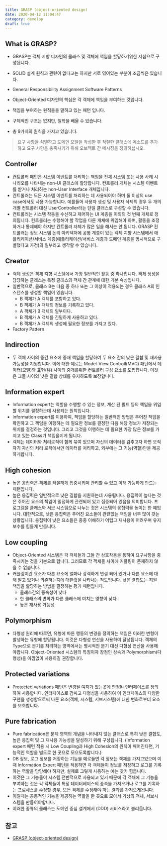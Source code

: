 ```yaml
---
title: GRASP (object-oriented design)
date: 2020-04-12 11:04:47
category: develop
draft: true
---
```


## What is GRASP?

- GRASP는 객체 지향 디자인의 클래스 및 객체에 책임을 할당하기위한 지침으로 구성됩니다.
- SOLID 설계 원칙과 관련이 없다고는 하지만 서로 엮여있는 부분이 조금씩은 있습니다.

- General Responsibility Assignment Software Patterns
- Object-Oriented 디자인의 핵심은 각 객체에 책임을 부여하는 것입니다.
- 책임을 부여하는 원칙들을 말하고 있는 패턴 입니다.
- 구체적인 구조는 없지만, 철학을 배울 수 있습니다.
- 총 9가지의 원칙을 가지고 있습니다.

> 요구 사항을 식별하고 도메인 모델을 작성한 후 적절한 클래스에 메소드를 추가하고 요구 사항을 충족시키기 위해 오브젝트 간 메시징을 정의하십시오.

## Controller

- 컨트롤러 패턴은 시스템 이벤트를 처리하는 책임을 전체 시스템 또는 사용 사례 시나리오를 나타내는 non-UI 클래스에 할당합니다. 컨트롤러 개체는 시스템 이벤트를 받거나 처리하는 non-User Interface 개체입니다.
- 컨트롤러는 모든 시스템 이벤트를 처리하는 데 사용되어야 하며 둘 이상의 use case에서도 사용 가능합니다. 예를들어 사용자 생성 및 사용자 삭제의 경우 두 개의 개별 컨트롤러 대신 UserController라는 단일 클래스로 구성할 수 있습니다.
- 컨트롤러는 시스템 작동을 수신하고 제어하는 UI 계층을 이외의 첫 번째 개체로 정의됩니다. 컨트롤러는 수행해야 할 작업을 다른 개체에 위임해야 하며, 활동을 조정하거나 통제해야 하지만 컨트롤러 자체가 많은 일을 해서는 안 됩니다. GRASP 컨트롤러는 정보 시스템 논리 아키텍처에 공통 계층이 있는 객체 지향 시스템에서 애플리케이션/서비스 계층(애플리케이션/서비스 계층과 도메인 계층을 명시적으로 구별했다고 가정)의 일부라고 생각할 수 있습니다.

## Creator

- 객체 생성은 객체 지향 시스템에서 가장 일반적인 활동 중 하나입니다. 객체 생성을 담당하는 클래스는 특정 클래스의 객체 간 관계에 대한 기본 속성입니다.
- 일반적으로, 클래스 B는 다음 중 하나 또는 그 이상이 적용되는 경우 클래스 A의 인스턴스를 생성할 책임이 있습니다.
  - B 객체가 A 객체를 포함하고 있다.
  - B 객체가 A 객체의 정보를 기록하고 있다.
  - A 객체가 B 객체의 일부이다.
  - B 객체가 A 객체를 긴밀하게 사용하고 있다.
  - B 객체가 A 객체의 생성에 필요한 정보를 가지고 있다.
- Factory Pattern

## Indirection

- 두 객체 사이의 중간 요소에 중재 책임을 할당하여 두 요소 간의 낮은 결합 및 재사용 가능성을 지원합니다. 이에 대한 예로는 Model-View Controll(MVC) 패턴에서 데이터(모델)와 표현(뷰) 사이의 중개를위한 컨트롤러 구성 요소를 도입합니다. 이것은 그들 사이의 낮은 결합 상태를 유지하도록 보장합니다.

## Information expert

- Information expert는 역할을 수행할 수 있는 정보, 계산 된 필드 등의 책임을 위임 할 위치를 결정하는데 사용되는 원칙입니다.
- Information expert를 이용하여, 책임을 할당하는 일반적인 방법은 주어진 책임을 확인하고 그 책임을 이행하는 데 필요한 정보를 결정한 다음 해당 정보가 저장되는 위치를 결정하는 것입니다. 그리고 그것을 이행하는 데 필요한 가장 많은 정보를 가지고 있는 Class가 책임을지게 됩니다.
- 객체는 데이터와 처리로직이 함께 묶여 있으며 자신의 데이터를 감추고자 하면 오직 자기 자신의 처리 로직에서만 데이터를 처리하고, 외부에는 그 기능(역할)만을 제공하게합니다.

## High cohesion

- 높은 응집력은 객체를 적절하게 집중시키며 관리할 수 있고 이해 가능하게 만드는 패턴입니다.
- 높은 응집력은 일반적으로 낮은 결합을 지원하는데 사용됩니다. 응집력이 높다는 것은 주어진 요소의 책임이 밀접하게 관련되어 있고 집중되어 있음을 의미합니다. 프로그램을 클래스와 서브 시스템으로 나누는 것은 시스템의 응집력을 높이는 한 예입니다. 대한적으로, 낮은 응집력은 주어진 요소들이 관련없는 책임을 너무 많이 갖는 상황입니다. 응집력이 낮은 요소들은 종종 이해하기 어렵고 재사용이 어려우며 유지보수를 힘들게 만듭니다.

## Low coupling

- Object-Oriented 시스템은 각 객체들과 그들 간 상호작용을 통하여 요구사항을 충족시키는 것을 기본으로 합니다. 그러므로 각 객체들 사이에 커플링이 존재하지 않을 수 없습니다.
- 커플링이란 요소가 다른 요소에 얼마나 강력하게 연결 되어 있거나 다른 요소에 대해 알고 있거나 의존하는지에 대한것을 나타내는 척도입니다. 낮은 결합도는 지원 책임을 할당하는 방법을 결정하는 평가 패턴입니다.
  - 클래스간의 종속성이 낮다
  - 한 클래스의 변화가 다른 클래스에 미치는 영향이 낮다.
  - 높은 재사용 가능성

## Polymorphism

- 다형성 원리에 따르면, 유형에 따른 행동의 변경을 정의하는 책임은 이러한 변형이 발생하는 유형에 할당됩니다. 이것은 다형성 연산을 사용하여 달성됩니다. 객체의 Type으로 분기를 처리하는 영역에서는 명시적인 분기 대신 다형성 연산을 사용해야합니다. Object-Oriented 시스템의 특징이자 장점인 상속과 Polymorphism(다형성)을 아낌없이 사용하길 권장합니다.

## Protected variations

- Protected variations 패턴은 변경될 여지가 있는곳에 안정된 인터페이스를 정의하여 사용합니다. 인터페이스로 감싸고 다형성을 사용하여 이 인터페이스의 다양한 구현을 생성함으로써 다른 요소(객체, 시스템, 서브시스템)에 대한 변화로부터 요소를 보호합니다.

## Pure fabrication

- Pure fabrication은 문제 영역의 개념을 나타내지 않는 클래스로 특히 낮은 결합도, 높은 응집력 및 그 재사용 가능성을 달성하기 위해 구성됩니다. (Information expert 패턴 적용 시 Low Coupling과 High Cohesion의 원칙이 깨어진다면, 기능적인 역할을 별도로 한 곳으로 모으도록합니다.)
- DB 정보, 로그 정보를 저장하는 기능을 예로들면 각 정보는 객체를 가지고있으며 이때 Information Expert 패턴을 적용하면 각 객체들이 정보를 저장하고 로그를 기록하는 역할을 담당해야 하지만, 실제로 그렇게 사용하는 예는 찾기 힘듭니다.
- 이것은 그 기능들이 시스템 전반적으로 사용되고 있기 때문에 각 객체에 그 기능을 부여하는 것은 각 객체들이 특정 데이터베이스의 종속을 가져오거나 로그를 기록하는 프로세스를 수정할 경우, 모든 객체를 수정해야 하는 결과를 가져오게됩니다.
- 이럴때는 공통적인 기능을 제공하는 역할을 한 곳으로 모아서 가상의 객체, 서브시스템을 만들어야합니다.
- 이러한 종류의 클래스는 도메인 중심 설계에서 (DDD) 서비스라고 불리웁니다.

## 참고

- [GRASP (object-oriented design)](https://velog.io/@lsb156/GRASP-object-oriented-design)
